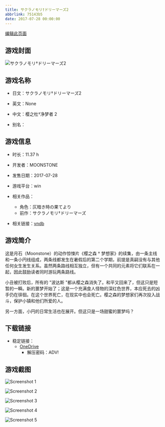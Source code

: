 ```yaml
---
title: サクラノモリ†ドリーマーズ2
abbrlink: 75143b5
date: 2017-07-28 00:00:00
---
```

[编辑此页面](https://github.com/ACG-3/ADV3-source/blob/main/source/_posts/games/%E3%82%B5%E3%82%AF%E3%83%A9%E3%83%8E%E3%83%A2%E3%83%AA%E2%80%A0%E3%83%89%E3%83%AA%E3%83%BC%E3%83%9E%E3%83%BC%E3%82%BA2.md)

## 游戏封面

![サクラノモリ†ドリーマーズ2](https://pan.timero.xyz/d/onedrive/img_lib_001/%E3%82%B5%E3%82%AF%E3%83%A9%E3%83%8E%E3%83%A2%E3%83%AA%E2%80%A0%E3%83%89%E3%83%AA%E3%83%BC%E3%83%9E%E3%83%BC%E3%82%BA2_cover.avif)


## 游戏名称

- 日文：サクラノモリ†ドリーマーズ2
- 英文：None
- 中文：樱之杜†净梦者 2

- 别名：


## 游戏信息

- 时长：11.37 h
- 开发者：MOONSTONE
- 发售日期：2017-07-28
- 游戏平台：win
- 相关作品：
   - 角色：仄暗き時の果てより
   - 前作：サクラノモリ†ドリーマーズ

- 相关链接：[vndb](https://vndb.org/v20264)


## 游戏简介

这是月石（Moonstone）的动作惊悚片《樱之森 † 梦想家》的续集，由一条主线和一条小円线组成，两条线都发生在暑假后的第二个学期，前提是真嗣没有与其他任何女生发生关系。虽然两条路线相互独立，但有一个共同的元素将它们联系在一起，因此鼓励读者同时游玩两条路线。

小丑被打败后，所有的 "波达斯 "都从樱之森消失了。和平又回来了，但这只是短暂的一瞬。新的噩梦开始了；这是一个充满食人怪物的深红色世界，本应死去的凶手仍在徘徊。在这个世界死亡，在现实中也会死亡。樱之森的梦想家们再次投入战斗，保护小镇和他们所爱的人。

另一方面，小円的日常生活也在展开。但这只是一场甜蜜的噩梦吗？




## 下载链接

- 稳定链接：
    - [OneDrive](https://pan.timero.xyz/onedrive/adv_lib_001/%E3%82%B5%E3%82%AF%E3%83%A9%E3%83%8E%E3%83%A2%E3%83%AA%E2%80%A0%E3%83%89%E3%83%AA%E3%83%BC%E3%83%9E%E3%83%BC%E3%82%BA2)
        - 解压密码：ADV!



## 游戏截图


![Screenshot 1](https://pan.timero.xyz/d/onedrive/img_lib_001/%E3%82%B5%E3%82%AF%E3%83%A9%E3%83%8E%E3%83%A2%E3%83%AA%E2%80%A0%E3%83%89%E3%83%AA%E3%83%BC%E3%83%9E%E3%83%BC%E3%82%BA2_Screenshot_1.avif)

![Screenshot 2](https://pan.timero.xyz/d/onedrive/img_lib_001/%E3%82%B5%E3%82%AF%E3%83%A9%E3%83%8E%E3%83%A2%E3%83%AA%E2%80%A0%E3%83%89%E3%83%AA%E3%83%BC%E3%83%9E%E3%83%BC%E3%82%BA2_Screenshot_2.avif)

![Screenshot 3](https://pan.timero.xyz/d/onedrive/img_lib_001/%E3%82%B5%E3%82%AF%E3%83%A9%E3%83%8E%E3%83%A2%E3%83%AA%E2%80%A0%E3%83%89%E3%83%AA%E3%83%BC%E3%83%9E%E3%83%BC%E3%82%BA2_Screenshot_3.avif)

![Screenshot 4](https://pan.timero.xyz/d/onedrive/img_lib_001/%E3%82%B5%E3%82%AF%E3%83%A9%E3%83%8E%E3%83%A2%E3%83%AA%E2%80%A0%E3%83%89%E3%83%AA%E3%83%BC%E3%83%9E%E3%83%BC%E3%82%BA2_Screenshot_4.avif)

![Screenshot 5](https://pan.timero.xyz/d/onedrive/img_lib_001/%E3%82%B5%E3%82%AF%E3%83%A9%E3%83%8E%E3%83%A2%E3%83%AA%E2%80%A0%E3%83%89%E3%83%AA%E3%83%BC%E3%83%9E%E3%83%BC%E3%82%BA2_Screenshot_5.avif)

